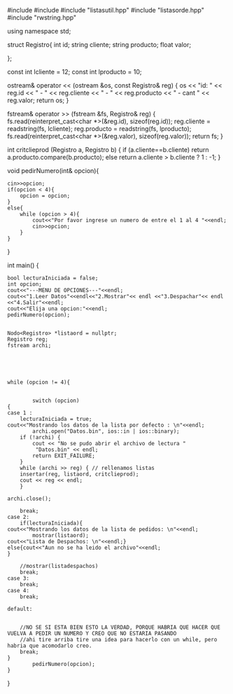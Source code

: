#include <iostream>
#include <fstream>
#include "listasutil.hpp"
#include "listasorde.hpp"
#include "rwstring.hpp"

using namespace std;

struct Registro{
    int id;
    string cliente;
    string producto;
    float valor;

};

const int lcliente = 12;
const int lproducto = 10;



ostream& operator << (ostream &os, const Registro& reg)
{
	os << "id: " << reg.id << " - " << reg.cliente << " - " << reg.producto
	   << " - cant " << reg.valor;
	return os;
}

fstream& operator >> (fstream &fs, Registro& reg)
{
	fs.read(reinterpret_cast<char *>(&reg.id), sizeof(reg.id));
	reg.cliente = readstring(fs, lcliente);
	reg.producto = readstring(fs, lproducto);
	fs.read(reinterpret_cast<char *>(&reg.valor), sizeof(reg.valor));
	return fs;
}



int critclieprod (Registro a, Registro b)
{
    if (a.cliente==b.cliente)
        return a.producto.compare(b.producto);
    else
        return a.cliente > b.cliente ? 1 : -1;
} 


void pedirNumero(int& opcion){
	
	
	cin>>opcion;
	if(opcion < 4){
		opcion = opcion;
	}
	else{
		while (opcion > 4){		
			cout<<"Por favor ingrese un numero de entre el 1 al 4 "<<endl;
			cin>>opcion;
		}
	}
	
}

int main() {
	
	bool lecturaIniciada = false;
    int opcion;
	cout<<"---MENU DE OPCIONES---"<<endl;
	cout<<"1.Leer Datos"<<endl<<"2.Mostrar"<< endl <<"3.Despachar"<< endl <<"4.Salir"<<endl;
	cout<<"Elija una opcion:"<<endl;
	pedirNumero(opcion);
	
	
	Nodo<Registro> *listaord = nullptr;
	Registro reg;
    fstream archi;
	

	

	
	while (opcion != 4){

		
			switch (opcion)
	{
	case 1 :
		lecturaIniciada = true;
	cout<<"Mostrando los datos de la lista por defecto : \n"<<endl;
			archi.open("Datos.bin", ios::in | ios::binary);
		if (!archi) {
			cout << "No se pudo abrir el archivo de lectura "
		     "Datos.bin" << endl;
			return EXIT_FAILURE;
		}
		while (archi >> reg) { // rellenamos listas
		insertar(reg, listaord, critclieprod);
		cout << reg << endl;
		}
		
	archi.close();
	
		break;
	case 2:
		if(lecturaIniciada){
	cout<<"Mostrando los datos de la lista de pedidos: \n"<<endl;	
			mostrar(listaord);
	cout<<"Lista de Despachos: \n"<<endl;}
	else{cout<<"Aun no se ha leido el archivo"<<endl;
	}
	
		//mostrar(listadespachos)
		break;
	case 3:
		break;
	case 4:
		break;
	
	default:
	
		
		//NO SE SI ESTA BIEN ESTO LA VERDAD, PORQUE HABRIA QUE HACER QUE VUELVA A PEDIR UN NUMERO Y CREO QUE NO ESTARIA PASANDO
		//ahi tire arriba tire una idea para hacerlo con un while, pero habria que acomodarlo creo.
		break;
	}
			pedirNumero(opcion);
	}
}
